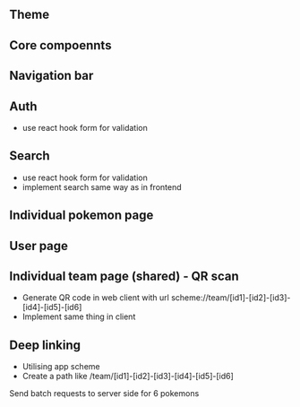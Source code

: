## Theme

## Core compoennts

## Navigation bar

## Auth

- use react hook form for validation

## Search

- use react hook form for validation
- implement search same way as in frontend

## Individual pokemon page

## User page

## Individual team page (shared) - QR scan

- Generate QR code in web client with url scheme://team/[id1]-[id2]-[id3]-[id4]-[id5]-[id6]
- Implement same thing in client

## Deep linking

- Utilising app scheme
- Create a path like
  /team/[id1]-[id2]-[id3]-[id4]-[id5]-[id6]

Send batch requests to server side for 6 pokemons
